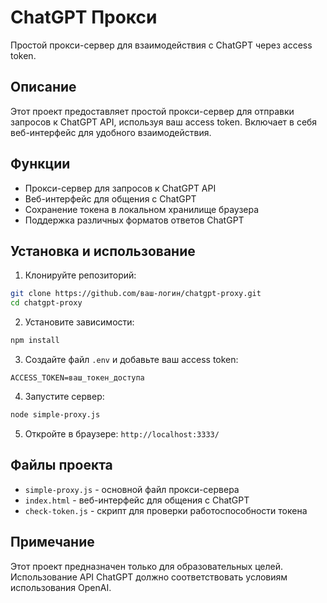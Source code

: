 # ChatGPT Прокси

Простой прокси-сервер для взаимодействия с ChatGPT через access token.

## Описание

Этот проект предоставляет простой прокси-сервер для отправки запросов к ChatGPT API, используя ваш access token. Включает в себя веб-интерфейс для удобного взаимодействия.

## Функции

- Прокси-сервер для запросов к ChatGPT API
- Веб-интерфейс для общения с ChatGPT
- Сохранение токена в локальном хранилище браузера
- Поддержка различных форматов ответов ChatGPT

## Установка и использование

1. Клонируйте репозиторий:
```bash
git clone https://github.com/ваш-логин/chatgpt-proxy.git
cd chatgpt-proxy
```

2. Установите зависимости:
```bash
npm install
```

3. Создайте файл `.env` и добавьте ваш access token:
```
ACCESS_TOKEN=ваш_токен_доступа
```

4. Запустите сервер:
```bash
node simple-proxy.js
```

5. Откройте в браузере: `http://localhost:3333/`

## Файлы проекта

- `simple-proxy.js` - основной файл прокси-сервера
- `index.html` - веб-интерфейс для общения с ChatGPT
- `check-token.js` - скрипт для проверки работоспособности токена

## Примечание

Этот проект предназначен только для образовательных целей. Использование API ChatGPT должно соответствовать условиям использования OpenAI.